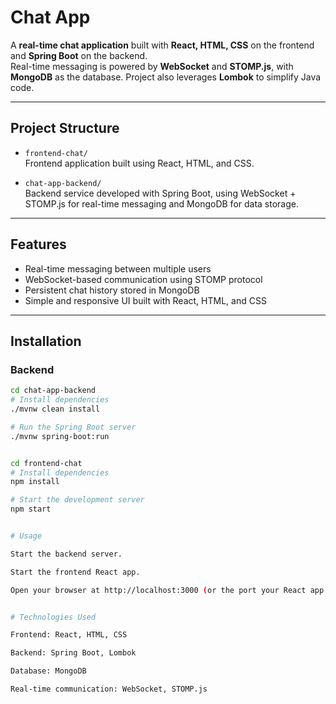 # Chat App

A **real-time chat application** built with **React, HTML, CSS** on the frontend and **Spring Boot** on the backend.  
Real-time messaging is powered by **WebSocket** and **STOMP.js**, with **MongoDB** as the database. Project also leverages **Lombok** to simplify Java code.

---

## Project Structure

- `frontend-chat/`  
  Frontend application built using React, HTML, and CSS.

- `chat-app-backend/`  
  Backend service developed with Spring Boot, using WebSocket + STOMP.js for real-time messaging and MongoDB for data storage.

---

## Features

- Real-time messaging between multiple users  
- WebSocket-based communication using STOMP protocol  
- Persistent chat history stored in MongoDB  
- Simple and responsive UI built with React, HTML, and CSS

---

## Installation

### Backend

```bash
cd chat-app-backend
# Install dependencies
./mvnw clean install

# Run the Spring Boot server
./mvnw spring-boot:run


cd frontend-chat
# Install dependencies
npm install

# Start the development server
npm start


# Usage

Start the backend server.

Start the frontend React app.

Open your browser at http://localhost:3000 (or the port your React app runs on) to start chatting.


# Technologies Used

Frontend: React, HTML, CSS

Backend: Spring Boot, Lombok

Database: MongoDB

Real-time communication: WebSocket, STOMP.js
